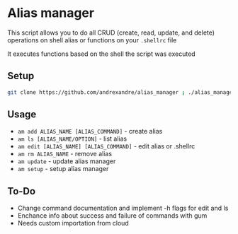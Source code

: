 # Alias manager
This script allows you to do all CRUD (create, read, update, and delete) operations on shell alias or functions on your `.shellrc` file

It executes functions based on the shell the script was executed

## Setup

```bash
git clone https://github.com/andrexandre/alias_manager ; ./alias_manager/am setup
```

## Usage
- `am add ALIAS_NAME [ALIAS_COMMAND]` - create alias
- `am ls [ALIAS_NAME/OPTION]` - list alias
- `am edit [ALIAS_NAME] [ALIAS_COMMAND]` - edit alias or .shellrc
- `am rm ALIAS_NAME` - remove alias
- `am update` - update alias manager
- `am setup` - setup alias manager

## To-Do
- Change command documentation and implement -h flags for edit and ls
- Enchance info about success and failure of commands with gum
- Needs custom importation from cloud
